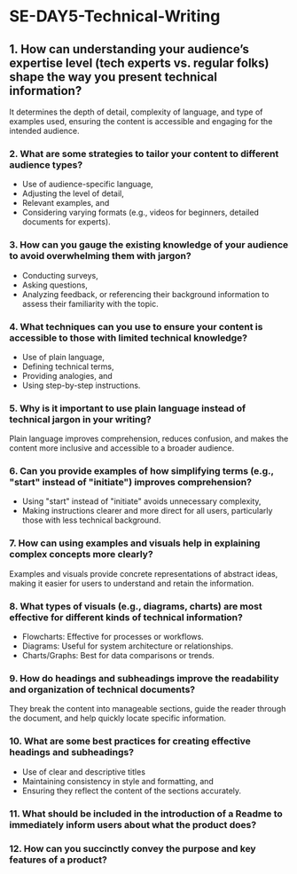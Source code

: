 # SE-DAY5-Technical-Writing
## 1. How can understanding your audience’s expertise level (tech experts vs. regular folks) shape the way you present technical information?
It determines the depth of detail, complexity of language, and type of examples used, ensuring the content is accessible and engaging for the intended audience.

### 2. What are some strategies to tailor your content to different audience types?
* Use of audience-specific language,
* Adjusting the level of detail,
* Relevant examples, and 
* Considering varying formats (e.g., videos for beginners, detailed documents for experts).

### 3. How can you gauge the existing knowledge of your audience to avoid overwhelming them with jargon?
* Conducting surveys,
* Asking questions,
* Analyzing feedback, or referencing their background information to assess their familiarity with the topic.

### 4. What techniques can you use to ensure your content is accessible to those with limited technical knowledge?
* Use of plain language, 
* Defining technical terms,
* Providing analogies, and 
* Using step-by-step instructions.

### 5. Why is it important to use plain language instead of technical jargon in your writing?
Plain language improves comprehension, reduces confusion, and makes the content more inclusive and accessible to a broader audience.

### 6. Can you provide examples of how simplifying terms (e.g., "start" instead of "initiate") improves comprehension?
* Using "start" instead of "initiate" avoids unnecessary complexity,
* Making instructions clearer and more direct for all users, particularly those with less technical background.

### 7. How can using examples and visuals help in explaining complex concepts more clearly?
Examples and visuals provide concrete representations of abstract ideas, making it easier for users to understand and retain the information.

### 8. What types of visuals (e.g., diagrams, charts) are most effective for different kinds of technical information?
* Flowcharts: Effective for processes or workflows.
* Diagrams: Useful for system architecture or relationships.
* Charts/Graphs: Best for data comparisons or trends.
  
### 9. How do headings and subheadings improve the readability and organization of technical documents?
They break the content into manageable sections, guide the reader through the document, and help quickly locate specific information.

### 10. What are some best practices for creating effective headings and subheadings?
* Use of clear and descriptive titles
* Maintaining consistency in style and formatting, and 
* Ensuring they reflect the content of the sections accurately.

### 11. What should be included in the introduction of a Readme to immediately inform users about what the product does?


### 12. How can you succinctly convey the purpose and key features of a product?
